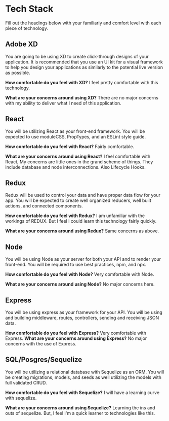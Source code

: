 
# Tech Stack

Fill out the headings below with your familiarly and comfort level with each piece of technology.


## Adobe XD

You are going to be using XD to create click-through designs of your application. It is recommended that you use an UI kit for a visual framework to help you design your applications as similarly to the potential live version as possible.

**How comfortable do you feel with XD?**
I feel pretty comfortable with this technology.

**What are your concerns around using XD?**
There are no major concerns with my ability to deliver what I need of this application.

## React

You will be utilizing React as your front-end framework. You will be expected to use moduleCSS, PropTypes, and an ESLint style guide.

**How comfortable do you feel with React?**
Fairly comfortable.

**What are your concerns around using React?**
I feel comfortable with React, My concerns are little ones in the grand scheme of things. They include database and node interconnections. Also Lifecycle Hooks.

## Redux

Redux will be used to control your data and have proper data flow for your app. You will be expected to create well organized reducers, well built actions, and connected components.

**How comfortable do you feel with Redux?**
I am unfamiliar with the workings of REDUX. But I feel I could learn this technology fairly quickly.

**What are your concerns around using Redux?**
Same concerns as above.

## Node

You will be using Node as your server for both your API and to render your front-end. You will be required to use best practices, npm, and npx.

**How comfortable do you feel with Node?**
Very comfortable with Node.

**What are your concerns around using Node?**
No major concerns here.

## Express

You will be using express as your framework for your API. You will be using and building middleware, routes, controllers, sending and receiving JSON data.

**How comfortable do you feel with Express?**
Very comfortable with Express.
**What are your concerns around using Express?**
No major concerns with the use of Express.

## SQL/Posgres/Sequelize

You will be utilizing a relational database with Sequelize as an ORM. You will be creating migrations, models, and seeds as well utilizing the models with full validated CRUD.

**How comfortable do you feel with Sequelize?**
I will have a learning curve with sequelize.

**What are your concerns around using Sequelize?**
Learning the ins and outs of sequelize. But, I feel I'm a quick learner to technologies like this.
